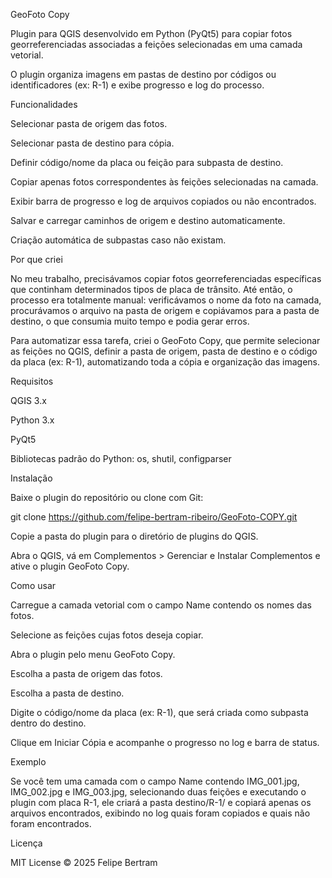 GeoFoto Copy

Plugin para QGIS desenvolvido em Python (PyQt5) para copiar fotos georreferenciadas associadas a feições selecionadas em uma camada vetorial.

O plugin organiza imagens em pastas de destino por códigos ou identificadores (ex: R-1) e exibe progresso e log do processo.

Funcionalidades

Selecionar pasta de origem das fotos.

Selecionar pasta de destino para cópia.

Definir código/nome da placa ou feição para subpasta de destino.

Copiar apenas fotos correspondentes às feições selecionadas na camada.

Exibir barra de progresso e log de arquivos copiados ou não encontrados.

Salvar e carregar caminhos de origem e destino automaticamente.

Criação automática de subpastas caso não existam.

Por que criei

No meu trabalho, precisávamos copiar fotos georreferenciadas específicas que continham determinados tipos de placa de trânsito. Até então, o processo era totalmente manual: verificávamos o nome da foto na camada, procurávamos o arquivo na pasta de origem e copiávamos para a pasta de destino, o que consumia muito tempo e podia gerar erros.

Para automatizar essa tarefa, criei o GeoFoto Copy, que permite selecionar as feições no QGIS, definir a pasta de origem, pasta de destino e o código da placa (ex: R-1), automatizando toda a cópia e organização das imagens.

Requisitos

QGIS 3.x

Python 3.x

PyQt5

Bibliotecas padrão do Python: os, shutil, configparser

Instalação

Baixe o plugin do repositório ou clone com Git:

git clone https://github.com/felipe-bertram-ribeiro/GeoFoto-COPY.git


Copie a pasta do plugin para o diretório de plugins do QGIS.

Abra o QGIS, vá em Complementos > Gerenciar e Instalar Complementos e ative o plugin GeoFoto Copy.

Como usar

Carregue a camada vetorial com o campo Name contendo os nomes das fotos.

Selecione as feições cujas fotos deseja copiar.

Abra o plugin pelo menu GeoFoto Copy.

Escolha a pasta de origem das fotos.

Escolha a pasta de destino.

Digite o código/nome da placa (ex: R-1), que será criada como subpasta dentro do destino.

Clique em Iniciar Cópia e acompanhe o progresso no log e barra de status.

Exemplo

Se você tem uma camada com o campo Name contendo IMG_001.jpg, IMG_002.jpg e IMG_003.jpg, selecionando duas feições e executando o plugin com placa R-1, ele criará a pasta destino/R-1/ e copiará apenas os arquivos encontrados, exibindo no log quais foram copiados e quais não foram encontrados.

Licença

MIT License © 2025 Felipe Bertram